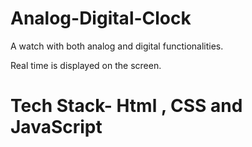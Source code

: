 # Analog-Digital-Clock

A watch with both analog and digital functionalities.

Real time is displayed on the screen.
# Tech Stack- Html , CSS and JavaScript
